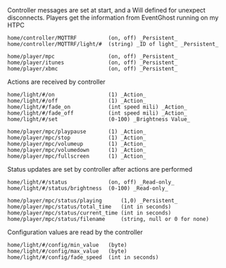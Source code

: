 Controller messages are set at start, and a Will defined for unexpect disconnects.
Players get the information from EventGhost running on my HTPC
```
home/controller/MQTTRF			(on, off) _Persistent_
home/controller/MQTTRF/light/#	(string) _ID of light_ _Persistent_

home/player/mpc					(on, off) _Persistent_		
home/player/itunes				(on, off) _Persistent_
home/player/xbmc				(on, off) _Persistent_
```

Actions are received by controller
```
home/light/#/on  				(1) _Action_
home/light/#/off  				(1) _Action_
home/light/#/fade_on			(int speed mili) _Action_
home/light/#/fade_off			(int speed mili) _Action_
home/light/#/set 				(0-100) _Brightness Value_

home/player/mpc/playpause		(1) _Action_
home/player/mpc/stop			(1) _Action_
home/player/mpc/volumeup		(1) _Action_
home/player/mpc/volumedown		(1) _Action_
home/player/mpc/fullscreen		(1) _Action_
```

Status updates are set by controller after actions are performed
```
home/light/#/status        		(on, off) _Read-only_
home/light/#/status/brightness 	(0-100)	_Read-only_

home/player/mpc/status/playing		(1,0) _Persistent_
home/player/mpc/status/total_time	(int in seconds)
home/player/mpc/status/current_time	(int in seconds)
home/player/mpc/status/filename		(string, null or 0 for none)
```

Configuration values are read by the controller
```
home/light/#/config/min_value	(byte)
home/light/#/config/max_value	(byte)
home/light/#/config/fade_speed	(int in seconds)
```